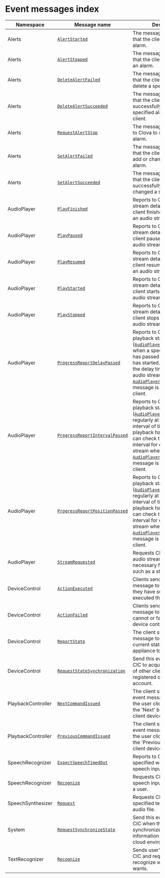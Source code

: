 # Event messages index

| Namespace         | Message name       | Description                                             |
|-------------------|----------------|-------------------------------------------------|
| Alerts            | [`AlertStarted`](/CIC/References/CICInterface/Alerts.md#AlertStarted)                 | The message reports to CIC that the client has started an alarm. |
| Alerts            | [`AlertStopped`](/CIC/References/CICInterface/Alerts.md#AlertStopped)                 | The message reports to CIC that the client has stopped an alarm. |
| Alerts            | [`DeleteAlertFailed`](/CIC/References/CICInterface/Alerts.md#DeleteAlertFailed)       | The message reports to CIC that the client has failed to delete a specified alarm. |
| Alerts            | [`DeleteAlertSucceeded`](/CIC/References/CICInterface/Alerts.md#DeleteAlertSucceeded) | The message reports to CIC that the client has successfully deleted a specified alarm set on the client. |
| Alerts            | [`RequestAlertStop`](/CIC/References/CICInterface/Alerts.md#RequestAlertStop)         | The message sends request to Clova to stop the ringing alarm.  |
| Alerts            | [`SetAlertFailed`](/CIC/References/CICInterface/Alerts.md#SetAlertFailed)             | The message reports to CIC that the client has failed to add or change a specified alarm. |
| Alerts            | [`SetAlertSucceeded`](/CIC/References/CICInterface/Alerts.md#SetAlertSucceeded)       | The message reports to CIC that the client has successfully added or changed a specified alarm. |
| AudioPlayer       | [`PlayFinished`](/CIC/References/CICInterface/AudioPlayer.md#PlayFinished) | Reports to CIC on audio stream details when your client finishes playback of an audio stream.        |
| AudioPlayer       | [`PlayPaused`](/CIC/References/CICInterface/AudioPlayer.md#PlayPaused)     | Reports to CIC on audio stream details when your client pauses playback of an audio stream.    |
| AudioPlayer       | [`PlayResumed`](/CIC/References/CICInterface/AudioPlayer.md#PlayResumed)   | Reports to CIC on audio stream details when your client resumes playback of an audio stream.            |
| AudioPlayer       | [`PlayStarted`](/CIC/References/CICInterface/AudioPlayer.md#PlayStarted)   | Reports to CIC on audio stream details when your client starts playback of an audio stream.       |
| AudioPlayer       | [`PlayStopped`](/CIC/References/CICInterface/AudioPlayer.md#PlayStopped)   | Reports to CIC on audio stream details when your client stops playback of an audio stream.       |
| AudioPlayer       | [`ProgressReportDelayPassed`](/CIC/References/CICInterface/AudioPlayer.md#ProgressReportPositionPassed) | Reports to CIC on a current playback state ([`AudioPlayer.PlaybackState`](/CIC/References/Context_Objects.md#PlaybackState)) when a specified delay time has passed after playback has started. You can check the delay time for each audio stream when an [`AudioPlayer.Play`](/CIC/References/CICInterface/AudioPlayer.md#Play) directive message is returned to your client. |
| AudioPlayer       | [`ProgressReportIntervalPassed`](/CIC/References/CICInterface/AudioPlayer.md#ProgressReportPositionPassed)| Reports to CIC on a current playback state ([`AudioPlayer.PlaybackState`](/CIC/References/Context_Objects.md#PlaybackState)) regularly at a specified interval of time after playback has started. You can check the reporting interval for each audio stream when an [`AudioPlayer.Play`](/CIC/References/CICInterface/AudioPlayer.md#Play) directive message is returned to your client. |
| AudioPlayer       | [`ProgressReportPositionPassed`](/CIC/References/CICInterface/AudioPlayer.md#ProgressReportPositionPassed)| Reports to CIC on a current playback state ([`AudioPlayer.PlaybackState`](/CIC/References/Context_Objects.md#PlaybackState)) regularly at a specified interval of time after playback has started. You can check the reporting interval for each audio stream when an [`AudioPlayer.Play`](/CIC/References/CICInterface/AudioPlayer.md#Play) directive message is returned to your client. |
| AudioPlayer       | [`StreamRequested`](/CIC/References/CICInterface/AudioPlayer.md#StreamRequested) | Requests CIC for additional audio stream details necessary for playback, such as a streaming URL. |
| DeviceControl     | [`ActionExecuted`](/CIC/References/CICInterface/DeviceControl.md#ActionFailed) | Clients send this directive message to CIC to report they have successfully executed the device.                               |
| DeviceControl     | [`ActionFailed`](/CIC/References/CICInterface/DeviceControl.md#ActionFailed) | Clients send this directive message to CIC if they cannot or fail to execute device control.                   |
| DeviceControl     | [`ReportState`](/CIC/References/CICInterface/DeviceControl.md#ReportState)   | The client should use this message to report the current state of the appliance to CIC.                              |
| DeviceControl     | [`RequestStateSynchronization`](/CIC/References/CICInterface/DeviceControl.md#RequestStateSynchronization) | Send this event message to CIC to acquire current state of other client's devices registered on the user's account.  |
| PlaybackController | [`NextCommandIssued`](/CIC/References/CICInterface/PlaybackController.md#NextCommandIssued) | The client should send this event message to CIC when the user clicked or touched the 'Next' button on the client device. |
| PlaybackController | [`PreviousCommandIssued`](/CIC/References/CICInterface/PlaybackController.md#PreviousCommandIssued) | The client should send this event message to CIC when the user clicked or touched the 'Previous' button on the client device. |
| SpeechRecognizer  | [`ExpectSpeechTimedOut`](/CIC/References/CICInterface/SpeechRecognizer.md#ExpectSpeechTimedOut) | Reports to CIC that the specified waiting time for speech input has timed out.                               |
| SpeechRecognizer  | [`Recognize`](/CIC/References/CICInterface/SpeechRecognizer.md#Recognize)  | Requests CIC to recognize speech input coming in from a user.                                          |
| SpeechSynthesizer | [`Request`](/CIC/References/CICInterface/SpeechSynthesizer.md#Request)     | Requests CIC to synthesize specified text into a TTS audio file.                                             |
| System          | [`RequestSynchronizeState`](/CIC/References/CICInterface/System.md#RequestSynchronizeState) | Send this event message to CIC when the client needs to synchronize shared information stored in Clova's cloud environment. |
| TextRecognizer  | [`Recognize`](/CIC/References/CICInterface/TextRecognizer.md#Recognize)      | Sends user's text input to CIC and requests to recognize what the user wants.                           |